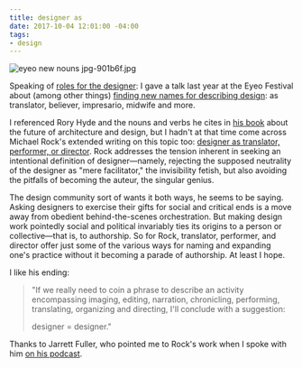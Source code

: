 ```yaml
---
title: designer as
date: 2017-10-04 12:01:00 -04:00
tags:
- design
---
```


![eyeo new nouns jpg-901b6f.jpg](/uploads/eyeo%20new%20nouns%20jpg-901b6f.jpg)

Speaking of [roles for the designer](http://sarahendren.com/reading-notes/ninety-percent-of-the-job/): I gave a talk last year at the Eyeo Festival about (among other things) [finding new names for describing design](https://vimeo.com/179040817): as translator, believer, impresario, midwife and more. 

I referenced Rory Hyde and the nouns and verbs he cites in [his book](http://roryhyde.com/Writing) about the future of architecture and design, but I hadn't at that time come across Michael Rock's extended writing on this topic too: [designer as translator, performer, or director](https://2x4.org/ideas/22/designer-as-author/). Rock addresses the tension inherent in seeking an intentional definition of designer—namely, rejecting the supposed neutrality of the designer as "mere facilitator," the invisibility fetish, but also avoiding the pitfalls of becoming the auteur, the singular genius.

The design community sort of wants it both ways, he seems to be saying. Asking designers to exercise their gifts for social and critical ends is a move away from obedient behind-the-scenes orchestration. But making design work pointedly social and political invariably ties its origins to a person or collective—that is, to authorship. So for Rock, translator, performer, and director offer just some of the various ways for naming and expanding one's practice without it becoming a parade of authorship. At least I hope.

I like his ending:

> "If we really need to coin a phrase to describe an activity encompassing imaging, editing, narration, chronicling, performing, translating, organizing and directing, I'll conclude with a suggestion:
> 
> designer = designer."

Thanks to Jarrett Fuller, who pointed me to Rock's work when I spoke with him [on his podcast](https://soundcloud.com/scratchingthesurfacefm/24-sara-hendren).
